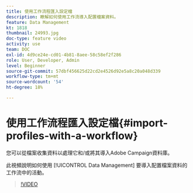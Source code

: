 ```yaml
---
title: 使用工作流程匯入設定檔
description: 瞭解如何使用工作流導入配置檔案資料。
feature: Data Management
kt: 1818
thumbnail: 24993.jpg
doc-type: feature video
activity: use
team: DOC
exl-id: 4d9ce24e-cd01-4b81-8aee-58c58ef2f286
role: User, Developer, Admin
level: Beginner
source-git-commit: 57dbf456625d22cd2e4526d92e5a8c20a048d339
workflow-type: tm+mt
source-wordcount: '54'
ht-degree: 18%

---
```


# 使用工作流程匯入設定檔{#import-profiles-with-a-workflow}

您可以從檔案收集資料以處理它和/或將其導入Adobe Campaign資料庫。

此視頻說明如何使用 [!UICONTROL Data Management] 要導入配置檔案資料的工作流中的活動。

>[!VIDEO](https://video.tv.adobe.com/v/24993?quality=12)

